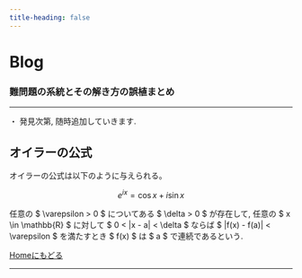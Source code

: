 ```yaml
---
title-heading: false
---
```

<!-- Global site tag (gtag.js) - Google Analytics -->
<script async src="https://www.googletagmanager.com/gtag/js?id=UA-212193483-1"></script>
<script>
  window.dataLayer = window.dataLayer || [];
  function gtag(){dataLayer.push(arguments);}
  gtag('js', new Date());

  gtag('config', 'UA-212193483-1');
</script>
<!-- mathjax -->
<script type="text/javascript" async="" src="https://cdnjs.cloudflare.com/ajax/libs/mathjax/2.7.7/MathJax.js?config=TeX-MML-AM_CHTML">
</script>
<script type="text/x-mathjax-config">
 MathJax.Hub.Config({
 tex2jax: {
 inlineMath: [['$', '$'] ],
 displayMath: [ ['$$','$$'], ["\\[","\\]"] ]
 }
 });
</script>

# Blog

### 難問題の系統とその解き方の誤植まとめ

---
・ 発見次第, 随時追加していきます.<br />

## オイラーの公式 

オイラーの公式は以下のように与えられる。 <br />

$$ e^{i x} = \cos{x} + i \sin{x} $$  

任意の $ \varepsilon > 0 $ についてある $ \delta > 0 $ が存在して, 任意の $ x \in \mathbb{R} $ に対して $ 0 < |x - a| < \delta $ ならば $ |f(x) - f(a)| < \varepsilon $ を満たすとき $ f(x) $ は $ a $ で連続であるという.

[Homeにもどる](https://koutya0akari.github.io/)

---
